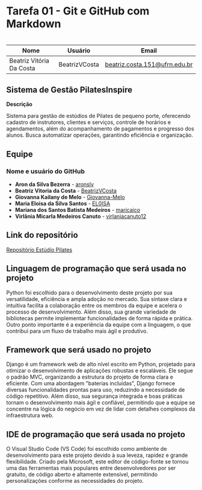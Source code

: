 # Tarefa 01 - Git e GitHub com Markdown <h1>

| Nome                     | Usuário       | Email                         |
| ------------------------ | ------------- | ----------------------------- |
| Beatriz Vitória Da Costa | BeatrizVCosta | beatriz.costa.151@ufrn.edu.br |

## **Sistema de Gestão PilatesInspire**

**Descrição**

Sistema para gestão de estúdios de Pilates de pequeno porte, oferecendo cadastro de instrutores, clientes e serviços, controle de horários e agendamentos, além do acompanhamento de pagamentos e progresso dos alunos. Busca automatizar operações, garantindo eficiência e organização.

## Equipe

### Nome e usuário do GitHub

- **Aron da Silva Bezerra** - [aronslv](https://github.com/aronslv)
- **Beatriz Vitoria da Costa** - [BeatrizVCosta](https://github.com/BeatrizVCosta)
- **Giovanna Kailany de Melo** - [Giovanna-Melo](https://github.com/Giovanna-Melo)
- **Maria Eloisa da Silva Santos** - [EL0ISA](https://github.com/EL0ISA)
- **Mariana dos Santos Batista Medeiros** - [maricaico](https://github.com/maricaico)
- **Virlânia Micarla Medeiros Canuto** - [virlaniacanuto12](https://github.com/virlaniacanuto12)

## Link do repositório

[Repositório Estúdio Pilates](https://github.com/EL0ISA/estudio_pilates)

## Linguagem de programação que será usada no projeto

Python foi escolhido para o desenvolvimento deste projeto por sua versatilidade, eficiência e ampla adoção no mercado. Sua sintaxe clara e intuitiva facilita a colaboração entre os membros da equipe e acelera o processo de desenvolvimento. Além disso, sua grande variedade de bibliotecas permite implementar funcionalidades de forma rápida e prática. Outro ponto importante é a experiência da equipe com a linguagem, o que contribui para um fluxo de trabalho mais ágil e produtivo.

## Framework que será usado no projeto

Django é um framework web de alto nível escrito em Python, projetado para otimizar o desenvolvimento de aplicações robustas e escaláveis. Ele segue o padrão MVC, organizando a estrutura do projeto de forma clara e eficiente. Com uma abordagem "baterias incluídas", Django fornece diversas funcionalidades prontas para uso, reduzindo a necessidade de código repetitivo. Além disso, sua segurança integrada e boas práticas tornam o desenvolvimento mais ágil e confiável, permitindo que a equipe se concentre na lógica do negócio em vez de lidar com detalhes complexos da infraestrutura web.

## IDE de programação que será usada no projeto

O Visual Studio Code (VS Code) foi escolhido como ambiente de desenvolvimento para este projeto devido à sua leveza, rapidez e grande flexibilidade. Criado pela Microsoft, este editor de código-fonte se tornou uma das ferramentas mais populares entre desenvolvedores por ser gratuito, de código aberto e altamente extensível, permitindo personalizações conforme as necessidades do projeto.
